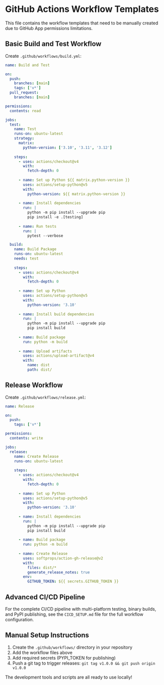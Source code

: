 # GitHub Actions Workflow Templates

This file contains the workflow templates that need to be manually created due to GitHub App permissions limitations.

## Basic Build and Test Workflow

Create `.github/workflows/build.yml`:

```yaml
name: Build and Test

on:
  push:
    branches: [main]
    tags: ['v*']
  pull_request:
    branches: [main]

permissions:
  contents: read

jobs:
  test:
    name: Test
    runs-on: ubuntu-latest
    strategy:
      matrix:
        python-version: ['3.10', '3.11', '3.12']
    
    steps:
      - uses: actions/checkout@v4
        with:
          fetch-depth: 0
      
      - name: Set up Python ${{ matrix.python-version }}
        uses: actions/setup-python@v5
        with:
          python-version: ${{ matrix.python-version }}
      
      - name: Install dependencies
        run: |
          python -m pip install --upgrade pip
          pip install -e .[testing]
      
      - name: Run tests
        run: |
          pytest --verbose

  build:
    name: Build Package
    runs-on: ubuntu-latest
    needs: test
    
    steps:
      - uses: actions/checkout@v4
        with:
          fetch-depth: 0
      
      - name: Set up Python
        uses: actions/setup-python@v5
        with:
          python-version: '3.10'
      
      - name: Install build dependencies
        run: |
          python -m pip install --upgrade pip
          pip install build
      
      - name: Build package
        run: python -m build
      
      - name: Upload artifacts
        uses: actions/upload-artifact@v4
        with:
          name: dist
          path: dist/
```

## Release Workflow

Create `.github/workflows/release.yml`:

```yaml
name: Release

on:
  push:
    tags: ['v*']

permissions:
  contents: write

jobs:
  release:
    name: Create Release
    runs-on: ubuntu-latest
    
    steps:
      - uses: actions/checkout@v4
        with:
          fetch-depth: 0
      
      - name: Set up Python
        uses: actions/setup-python@v5
        with:
          python-version: '3.10'
      
      - name: Install dependencies
        run: |
          python -m pip install --upgrade pip
          pip install build
      
      - name: Build package
        run: python -m build
      
      - name: Create Release
        uses: softprops/action-gh-release@v2
        with:
          files: dist/*
          generate_release_notes: true
        env:
          GITHUB_TOKEN: ${{ secrets.GITHUB_TOKEN }}
```

## Advanced CI/CD Pipeline

For the complete CI/CD pipeline with multi-platform testing, binary builds, and PyPI publishing, see the `CICD_SETUP.md` file for the full workflow configuration.

## Manual Setup Instructions

1. Create the `.github/workflows/` directory in your repository
2. Add the workflow files above
3. Add required secrets (PYPI_TOKEN for publishing)
4. Push a git tag to trigger releases: `git tag v1.0.0 && git push origin v1.0.0`

The development tools and scripts are all ready to use locally!